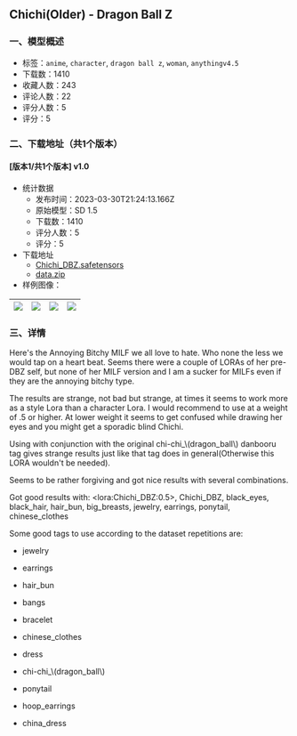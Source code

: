 ## Chichi(Older)  - Dragon Ball Z
### 一、模型概述

- 标签：`anime`, `character`, `dragon ball z`, `woman`, `anythingv4.5`
- 下载数：1410
- 收藏人数：243
- 评论人数：22
- 评分人数：5
- 评分：5

### 二、下载地址（共1个版本）

#### [版本1/共1个版本] v1.0

- 统计数据
  - 发布时间：2023-03-30T21:24:13.166Z
  - 原始模型：SD 1.5
  - 下载数：1410
  - 评分人数：5
  - 评分：5
- 下载地址
  - [Chichi_DBZ.safetensors](https://civitai.com/api/download/models/19396)
  - [data.zip](https://civitai.com/api/download/models/19396?type=Training%20Data)
- 样例图像：

| <img src="https://image.civitai.com/xG1nkqKTMzGDvpLrqFT7WA/aeccb03d-27a1-4c4f-4139-e87cb0a3a400/width=450/203354.jpeg" /> | <img src="https://image.civitai.com/xG1nkqKTMzGDvpLrqFT7WA/440a7dff-f9b6-4645-f8c5-36d069dd0300/width=450/203362.jpeg" /> | <img src="https://image.civitai.com/xG1nkqKTMzGDvpLrqFT7WA/7281b176-ac18-4e1e-b2b1-e9940ac10b00/width=450/203361.jpeg" /> | <img src="https://image.civitai.com/xG1nkqKTMzGDvpLrqFT7WA/05ab2c4d-ce10-43bb-02c1-b6f2649da400/width=450/203360.jpeg" /> |
| ---- | ---- | ---- | ---- |


### 三、详情
<p>Here's the Annoying Bitchy MILF we all love to hate. Who none the less we would tap on a heart beat. Seems there were a couple of LORAs of her pre-DBZ self, but none of her MILF version and I am a sucker for MILFs even if they are the annoying bitchy type. </p><p>The results are strange, not bad but strange, at times it seems to work more as a style Lora than a character Lora. I would recommend to use at a weight of .5 or higher. At lower weight it seems to get confused while drawing her eyes and you might get a sporadic blind Chichi.</p><p>Using with conjunction with the original chi-chi_\(dragon_ball\) danbooru tag gives strange results just like that tag does in general(Otherwise this LORA wouldn't be needed).</p><p></p><p>Seems to be rather forgiving and got nice results with several combinations.</p><p>Got good results with:  &lt;lora:Chichi_DBZ:0.5&gt;, Chichi_DBZ, black_eyes, black_hair, hair_bun, big_breasts, jewelry, earrings, ponytail, chinese_clothes</p><p></p><p>Some good tags to use according to the dataset repetitions are:</p><ul><li><p>jewelry</p></li><li><p>earrings</p></li><li><p>hair_bun</p></li><li><p>bangs</p></li><li><p>bracelet</p></li><li><p>chinese_clothes</p></li><li><p>dress</p></li><li><p>chi-chi_\(dragon_ball\)</p></li><li><p>ponytail</p></li><li><p>hoop_earrings</p></li><li><p>china_dress</p></li></ul><p></p><p></p>